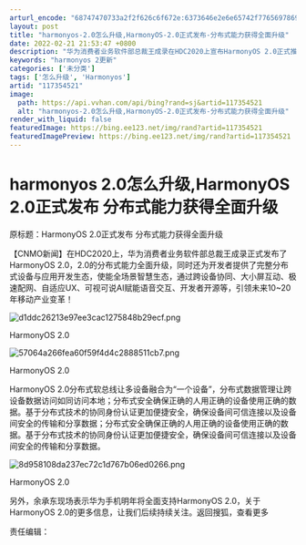 ```yaml
---
arturl_encode: "68747470733a2f2f626c6f672e:6373646e2e6e65742f77656978696e5f33363331373530322f:61727469636c652f64657461696c732f313137333534353231"
layout: post
title: "harmonyos-2.0怎么升级,HarmonyOS-2.0正式发布-分布式能力获得全面升级"
date: 2022-02-21 21:53:47 +0800
description: "华为消费者业务软件部总裁王成录在HDC2020上宣布HarmonyOS 2.0正式推出，其分布式能力"
keywords: "harmonyos 2更新"
categories: ['未分类']
tags: ['怎么升级', 'Harmonyos']
artid: "117354521"
image:
  path: https://api.vvhan.com/api/bing?rand=sj&artid=117354521
  alt: "harmonyos-2.0怎么升级,HarmonyOS-2.0正式发布-分布式能力获得全面升级"
render_with_liquid: false
featuredImage: https://bing.ee123.net/img/rand?artid=117354521
featuredImagePreview: https://bing.ee123.net/img/rand?artid=117354521
---
```


# harmonyos 2.0怎么升级,HarmonyOS 2.0正式发布 分布式能力获得全面升级

原标题：HarmonyOS 2.0正式发布 分布式能力获得全面升级

【CNMO新闻】在HDC2020上，华为消费者业务软件部总裁王成录正式发布了HarmonyOS 2.0，2.0的分布式能力全面升级，同时还为开发者提供了完整分布式设备与应用开发生态，使能全场景智慧生态，通过跨设备协同、大小屏互动、极速配网、自适应UX、可视可说AI赋能语音交互、开发者开源等，引领未来10~20年移动产业变革！

![d1ddc26213e97ee3cac1275848b29ecf.png](https://i-blog.csdnimg.cn/blog_migrate/7b9b0439e277ee57f4bdae8977187b21.jpeg)

HarmonyOS 2.0

![57064a266fea60f59f4d4c2888511cb7.png](https://i-blog.csdnimg.cn/blog_migrate/b84b5b41ae4bbbd0f7c1ac28cf083001.jpeg)

HarmonyOS 2.0

HarmonyOS 2.0分布式软总线让多设备融合为“一个设备”，分布式数据管理让跨设备数据访问如同访问本地；分布式安全确保正确的人用正确的设备使用正确的数据。基于分布式技术的协同身份认证更加便捷安全，确保设备间可信连接以及设备间安全的传输和分享数据；分布式安全确保正确的人用正确的设备使用正确的数据。基于分布式技术的协同身份认证更加便捷安全，确保设备间可信连接以及设备间安全的传输和分享数据。

![8d958108da237ec72c1d767b06ed0266.png](https://i-blog.csdnimg.cn/blog_migrate/bb3aba25e36900eda2c308fc07b9e645.jpeg)

HarmonyOS 2.0

另外，余承东现场表示华为手机明年将全面支持HarmonyOS 2.0，关于HarmonyOS 2.0的更多信息，让我们后续持续关注。返回搜狐，查看更多

责任编辑：